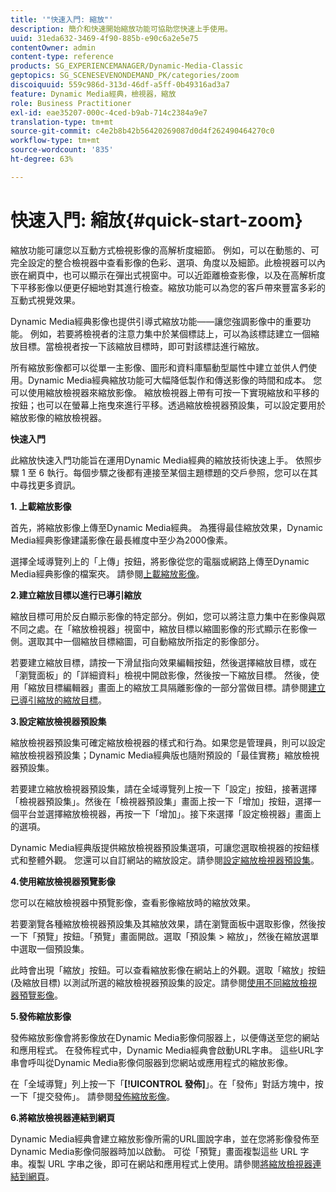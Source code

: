 ```yaml
---
title: '"快速入門: 縮放"'
description: 簡介和快速開始縮放功能可協助您快速上手使用。
uuid: 31eda632-3469-4f90-885b-e90c6a2e5e75
contentOwner: admin
content-type: reference
products: SG_EXPERIENCEMANAGER/Dynamic-Media-Classic
geptopics: SG_SCENESEVENONDEMAND_PK/categories/zoom
discoiquuid: 559c986d-313d-46df-a5ff-0b49316ad3a7
feature: Dynamic Media經典，檢視器，縮放
role: Business Practitioner
exl-id: eae35207-000c-4ced-b9ab-714c2384a9e7
translation-type: tm+mt
source-git-commit: c4e2b8b42b56420269087d0d4f262490464270c0
workflow-type: tm+mt
source-wordcount: '835'
ht-degree: 63%

---
```


# 快速入門: 縮放{#quick-start-zoom}

縮放功能可讓您以互動方式檢視影像的高解析度細節。 例如，可以在動態的、可完全設定的整合檢視器中查看影像的色彩、選項、角度以及細節。此檢視器可以內嵌在網頁中，也可以顯示在彈出式視窗中。可以近距離檢查影像，以及在高解析度下平移影像以便更仔細地對其進行檢查。縮放功能可以為您的客戶帶來豐富多彩的互動式視覺效果。

Dynamic Media經典影像也提供引導式縮放功能——讓您強調影像中的重要功能。 例如，若要將檢視者的注意力集中於某個標誌上，可以為該標誌建立一個縮放目標。當檢視者按一下該縮放目標時，即可對該標誌進行縮放。

所有縮放影像都可以從單一主影像、圖形和資料庫驅動型屬性中建立並供人們使用。Dynamic Media經典縮放功能可大幅降低製作和傳送影像的時間和成本。 您可以使用縮放檢視器來縮放影像。 縮放檢視器上帶有可按一下實現縮放和平移的按鈕；也可以在螢幕上拖曳來進行平移。透過縮放檢視器預設集，可以設定要用於縮放影像的縮放檢視器。

**快速入門**

此縮放快速入門功能旨在運用Dynamic Media經典的縮放技術快速上手。 依照步驟 1 至 6 執行。每個步驟之後都有連接至某個主題標題的交戶參照，您可以在其中尋找更多資訊。

**1. 上載縮放影像**

首先，將縮放影像上傳至Dynamic Media經典。 為獲得最佳縮放效果，Dynamic Media經典影像建議影像在最長維度中至少為2000像素。

選擇全域導覽列上的「上傳」按鈕，將影像從您的電腦或網路上傳至Dynamic Media經典影像的檔案夾。 請參閱[上載縮放影像](uploading-zoom-images.md#uploading_zoom_images)。

**2.建立縮放目標以進行已導引縮放**

縮放目標可用於反白顯示影像的特定部分。例如，您可以將注意力集中在影像與眾不同之處。在「縮放檢視器」視窗中，縮放目標以縮圖影像的形式顯示在影像一側。選取其中一個縮放目標縮圖，可自動縮放所指定的影像部分。

若要建立縮放目標，請按一下滑鼠指向效果編輯按鈕，然後選擇縮放目標，或在「瀏覽面板」的「詳細資料」檢視中開啟影像，然後按一下縮放目標。 然後，使用「縮放目標編輯器」畫面上的縮放工具隔離影像的一部分當做目標。請參閱[建立已導引縮放的縮放目標](creating-zoom-targets-guided-zoom.md#creating_zoom_targets_for_guided_zoom)。

**3.設定縮放檢視器預設集**

縮放檢視器預設集可確定縮放檢視器的樣式和行為。如果您是管理員，則可以設定縮放檢視器預設集；Dynamic Media經典版也隨附預設的「最佳實務」縮放檢視器預設集。

若要建立縮放檢視器預設集，請在全域導覽列上按一下「設定」按鈕，接著選擇「檢視器預設集」。然後在「檢視器預設集」畫面上按一下「增加」按鈕，選擇一個平台並選擇縮放檢視器，再按一下「增加」。接下來選擇「設定檢視器」畫面上的選項。

Dynamic Media經典版提供縮放檢視器預設集選項，可讓您選取檢視器的按鈕樣式和整體外觀。 您還可以自訂網站的縮放設定。請參閱[設定縮放檢視器預設集](setting-zoom-viewer-presets.md#setting_up_zoom_viewer_presets)。

**4.使用縮放檢視器預覽影像**

您可以在縮放檢視器中預覽影像，查看影像縮放時的縮放效果。

若要瀏覽各種縮放檢視器預設集及其縮放效果，請在瀏覽面板中選取影像，然後按一下「預覽」按鈕。「預覽」畫面開啟。選取「預設集 > 縮放」，然後在縮放選單中選取一個預設集。

此時會出現「縮放」按鈕。可以查看縮放影像在網站上的外觀。選取「縮放」按鈕 (及縮放目標) 以測試所選的縮放檢視器預設集的設定。請參閱[使用不同縮放檢視器預覽影像](previewing-image-assets-different-zoom.md#previewing_image_assets_with_different_zoom_viewers)。

**5.發佈縮放影像**

發佈縮放影像會將影像放在Dynamic Media影像伺服器上，以便傳送至您的網站和應用程式。 在發佈程式中，Dynamic Media經典會啟動URL字串。 這些URL字串會呼叫從Dynamic Media影像伺服器到您網站或應用程式的縮放影像。

在「全域導覽」列上按一下「**[!UICONTROL 發佈]**」。在「發佈」對話方塊中，按一下「提交發佈」。 請參閱[發佈縮放影像](publishing-zoom-images.md#publishing_zoom_images)。

**6.將縮放檢視器連結到網頁**

Dynamic Media經典會建立縮放影像所需的URL圖說字串，並在您將影像發佈至Dynamic Media影像伺服器時加以啟動。 可從「預覽」畫面複製這些 URL 字串。複製 URL 字串之後，即可在網站和應用程式上使用。請參閱[將縮放檢視器連結到網頁](linking-zoom-viewers-web-pages.md#linking_zoom_viewers_to_your_web_pages)。
